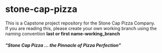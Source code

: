 # stone-cap-pizza
This is a Capstone project repository for the Stone Cap Pizza Company.  
If you are reading this, please create your own working branch using the naming convention **last or first name-working_branch**  

#### ***"Stone Cap Pizza ... the Pinnacle of Pizza Perfection"***
